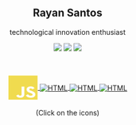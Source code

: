 <div align="center">

<h2>Rayan Santos</h2> 
<p>technological innovation enthusiast</p>
</div>

 
<div align="center">
  

<a href="https://www.linkedin.com/in/rayansantos/" target="_blank" rel="external"><img src="https://img.shields.io/badge/-LinkedIn-E20035?style=for-the-badge&logo=linkedin&logoColor=white"/></a>
<a href="https://www.instagram.com/rayan.santoss/" target="_blank" rel="external"><img src="https://img.shields.io/badge/-Instagram-E20035?style=for-the-badge&logo=instagram&logoColor=white"/></a>
<a href="mailto:rayansantos03@gmail.com" target="_blank" rel="external"><img src="https://img.shields.io/badge/-Gmail-E20035?style=for-the-badge&logo=gmail&logoColor=white"/></a>
 
 
</div>
  
<h2></h2> 

<div align="center"> 
 

</br>

<div align="center">
  <a href="https://www.ecma-international.org" target="_blank">
  <img align="center" alt="JS" height="50" width="60" src="https://raw.githubusercontent.com/devicons/devicon/master/icons/javascript/javascript-plain.svg">
  </a>
  <a href="https://www.typescriptlang.org" target="_blank">
   <img align="center" alt="HTML" height="50" width="60" src="https://icongr.am/devicon/typescript-original.svg?size=128&color=currentColor">
  </a>
  <a href="https://pt-br.reactjs.org" target="_blank">
   <img align="center" alt="HTML" height="50" width="60" src="https://icongr.am/devicon/react-original.svg?size=128&color=currentColor">
  </a>
  <a href="https://git-scm.com" target="_blank">
   <img align="center" alt="HTML" height="50" width="60" src="https://icongr.am/devicon/git-original.svg?size=128&color=currentColor">
  </a>
  <br><br>
  <h20>(Click on the icons)</h20>
</div>

</div>


</div>

